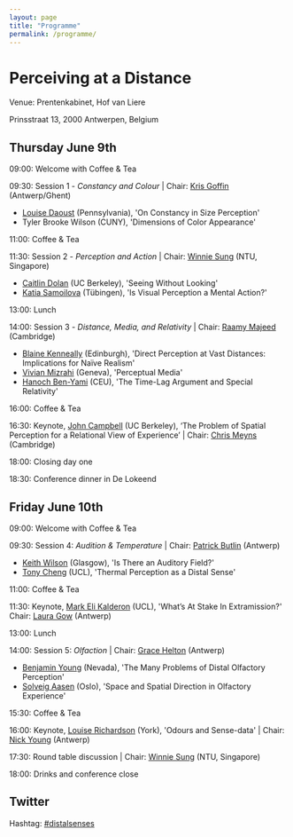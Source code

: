 ```yaml
---
layout: page
title: "Programme"
permalink: /programme/
---
```

# Perceiving at a Distance

Venue: Prentenkabinet, Hof van Liere

Prinsstraat 13, 2000 Antwerpen, Belgium

## Thursday June 9th

09:00: Welcome with Coffee & Tea

09:30: Session 1 - *Constancy and Colour* | Chair: [Kris Goffin](http://goo.gl/L91gdV) (Antwerp/Ghent)

- [Louise Daoust](https://goo.gl/VCkrlC) (Pennsylvania), 'On Constancy in Size Perception'
- Tyler Brooke Wilson (CUNY), 'Dimensions of Color Appearance'

11:00: Coffee & Tea

11:30: Session 2 - *Perception and Action* | Chair: [Winnie Sung](https://goo.gl/Pf6elV) (NTU, Singapore)

- [Caitlin Dolan](https://goo.gl/6Jxfsj) (UC Berkeley), 'Seeing Without Looking'
- [Katia Samoilova](https://goo.gl/p4gA5X) (Tübingen), 'Is Visual Perception a Mental Action?'

13:00: Lunch

14:00: Session 3 - *Distance, Media, and Relativity* | Chair: [Raamy Majeed](https://goo.gl/Sq1fUz) (Cambridge)

- [Blaine Kenneally](http://goo.gl/3G7xLc) (Edinburgh), 'Direct Perception at Vast Distances: Implications for Naïve Realism'
- [Vivian Mizrahi](http://goo.gl/4fdk73) (Geneva), 'Perceptual Media'
- [Hanoch Ben-Yami](https://goo.gl/NVGyW1) (CEU), 'The Time-Lag Argument and Special Relativity'

16:00: Coffee & Tea

16:30: Keynote, [John Campbell](http://goo.gl/C1U9wv) (UC Berkeley), ‘The Problem of Spatial Perception for a Relational View of Experience’ | Chair: [Chris Meyns](http://goo.gl/MkgU6U) (Cambridge)

18:00: Closing day one

18:30: Conference dinner in De Lokeend

## Friday June 10th

09:00: Welcome with Coffee & Tea

09:30: Session 4: *Audition & Temperature* | Chair: [Patrick Butlin](https://goo.gl/LjB7zT) (Antwerp)

- [Keith Wilson](http://goo.gl/Il6WBf) (Glasgow), 'Is There an Auditory Field?'
- [Tony Cheng](http://goo.gl/zICkBp) (UCL), 'Thermal Perception as a Distal Sense' 

11:00: Coffee & Tea

11:30: Keynote, [Mark Eli Kalderon](https://goo.gl/E32jy2) (UCL), 'What’s At Stake In Extramission?' Chair: [Laura Gow](http://goo.gl/AaRpld) (Antwerp)

13:00: Lunch

14:00: Session 5: *Olfaction* | Chair: [Grace Helton](http://goo.gl/3ihi2Z) (Antwerp)

- [Benjamin Young](http://goo.gl/qdjqkE) (Nevada), 'The Many Problems of Distal Olfactory Perception'
- [Solveig Aasen](http://goo.gl/gxrHw1) (Oslo), 'Space and Spatial Direction in Olfactory Experience'

15:30: Coffee & Tea

16:00: Keynote, [Louise Richardson](https://goo.gl/uueNaI) (York), 'Odours and Sense-data' | Chair: [Nick Young](http://goo.gl/Q007Og) (Antwerp)

17:30: Round table discussion | Chair: [Winnie Sung](https://goo.gl/Pf6elV) (NTU, Singapore)

18:00: Drinks and conference close

## Twitter
Hashtag: [#distalsenses](https://goo.gl/r6xtd5)
